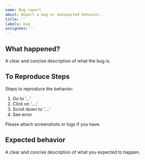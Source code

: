 ```yaml
---
name: Bug report
about: Report a bag or unexpected behavior.
title: ''
labels: bug
assignees: ''
---
```


## What happened?
A clear and concise description of what the bug is.

## To Reproduce Steps
Steps to reproduce the behavior:
1. Go to '...'
2. Click on '....'
3. Scroll down to '....'
4. See error

Please attach screenshots or logs if you have.

## Expected behavior
A clear and concise description of what you expected to happen.

